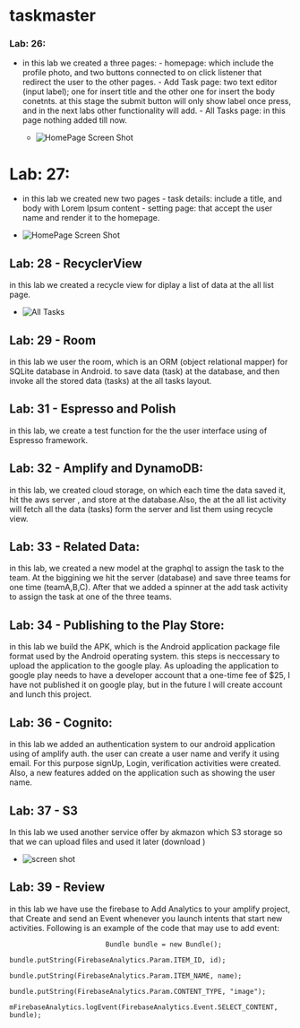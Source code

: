 # taskmaster
### Lab: 26:
- in this lab we created a three pages:
      - homepage: which include the profile photo, and two buttons connected to on click listener that redirect the user to the other pages.
      - Add Task page: two text editor (input label); one for insert title and the other one for insert the body conetnts. at this stage the submit button will only show label once press, and in the next labs other functionality will add.
      - All Tasks page: in this page nothing added till now.

  - ![HomePage Screen Shot](homePage.PNG)


# Lab: 27:
- in this lab we created new two pages
      - task details:  include a title, and body with Lorem Ipsum content
      - setting page: that accept the user name and render it to the homepage.

- ![HomePage Screen Shot](homePage2.PNG)

 ## Lab: 28 - RecyclerView
in this lab we created a recycle view for diplay a list of data at the all list page.
 - ![All Tasks](tasksList.jpg)

## Lab: 29 - Room
 in this lab we user the room, which is an ORM (object relational mapper) for SQLite database in Android. to save data (task) at the database, and then invoke all the stored data (tasks) at the all tasks layout.

## Lab: 31 - Espresso and Polish
in this lab, we create a test function for the the user interface using of Espresso framework.

## Lab: 32 - Amplify and DynamoDB:
 in this lab, we created cloud storage, on which each time the data saved it, hit the aws server , and store at the database.Also, the at the all list activity will fetch all the data (tasks) form the server and list them using recycle view.

## Lab: 33 - Related Data:
in this lab, we created a new model at the graphql to assign the task to the team. At the biggining we hit the server (database) and save three teams for one time (teamA,B,C). After that we added a spinner at the add task activity to assign the task at one of the three teams.

## Lab: 34 - Publishing to the Play Store:
in this lab we build the APK, which is the Android application package file format used by the Android operating system. this steps is neccessary to upload the application to the google play. As uploading the application to google play needs to have a developer account that  a one-time fee of $25, I have not published it on google play, but in the future I will create account and lunch this project.

## Lab: 36 - Cognito:
in this lab we added an authentication system to our android application using of amplify auth. the user can create a user name and verify it using email. For this purpose signUp, Login, verification activities were created. Also, a new features added on the application such as showing the user name.

## Lab: 37 - S3
In this lab we used another service offer by akmazon which S3 storage so that we can upload files and used it later (download )
- ![screen shot](storage.jpg)

## Lab: 39 - Review
in this lab we have use the firebase to Add Analytics to your amplify project, that Create and send an Event whenever you launch intents that start new activities.
    Following is an example of the code that may use to add event:

                            Bundle bundle = new Bundle();
                            bundle.putString(FirebaseAnalytics.Param.ITEM_ID, id);
                            bundle.putString(FirebaseAnalytics.Param.ITEM_NAME, name);
                            bundle.putString(FirebaseAnalytics.Param.CONTENT_TYPE, "image");
                            mFirebaseAnalytics.logEvent(FirebaseAnalytics.Event.SELECT_CONTENT, bundle);